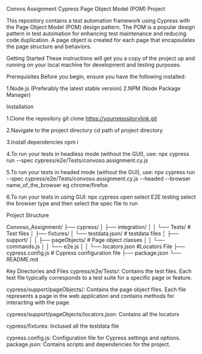 Convos Assignment Cypress Page Object Model (POM) Project

This repository contains a test automation framework using Cypress with the Page Object Model (POM) design pattern. The POM is a popular design pattern in test automation for enhancing test maintenance and reducing code duplication. A page object is created for each page that encapsulates the page structure and behaviors.

Getting Started
These instructions will get you a copy of the project up and running on your local machine for development and testing purposes.

Prerequisites
Before you begin, ensure you have the following installed:

1.Node.js (Preferably the latest stable version)
2.NPM (Node Package Manager)


Installation

1.Clone the repository
git clone https://yourrepositorylink.git

2.Navigate to the project directory
cd path of project directory

3.Install dependencies
npm i

4.To run your tests in headless mode (without the GUI), use:
npx cypress run --spec cypress/e2e/Tests/convoso.assignment.cy.js

5.To run your tests in headed mode (without the GUI), use:
npx cypress run --spec cypress/e2e/Tests/convoso.assignment.cy.js --headed --browser name_of_the_browser eg chrome/firefox

6.To run your tests in using GUI:
npx cypress open select E2E testing select the browser type and then select the spec file to run

Project Structure

Convoso_Assignment/
├── cypress/
│   ├── integration/
│   │   └── Tests/                  # Test files
│   ├── fixtures/ 
│        └── testdata.json/         # testdata files
│   ├── support/
│   │   ├── pageObjects/            # Page object classes
│   │   └── commands.js
│   │   └── e2e.js
│   │   └── locators.json           #Locators File
├── cypress.config.js               # Cypress configuration file
├── package.json
└── README.md

Key Directories and Files
cypress/e2e/Tests/: Contains the test files. Each test file typically corresponds to a test suite for a specific page or feature.

cypress/support/pageObjects/: Contains the page object files. Each file represents a page in the web application and contains methods for interacting with the page.

cypress/support/pageObjects/locators.json: Contains all the locators

cypress/fixtures: 
Inclused all the testdata file

cypress.config.js: Configuration file for Cypress settings and options.
package.json: Contains scripts and dependencies for the project.


